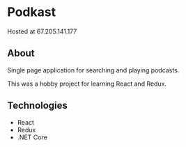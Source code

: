 
# Podkast
Hosted at 67.205.141.177

## About
Single page application for searching and playing podcasts.

This was a hobby project for learning React and Redux. 

## Technologies
 - React
 - Redux
 - .NET Core






 
